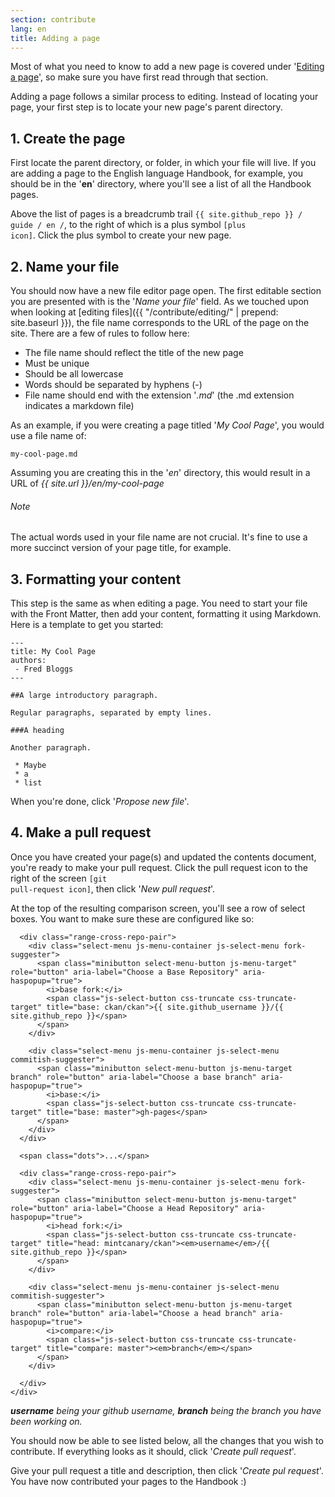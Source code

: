 ```yaml
---
section: contribute
lang: en
title: Adding a page
---
```


<p class="lead">Most of what you need to know to add a new page is covered under '<a href="{{ "/contribute/editing/" | prepend: site.baseurl }}" rel="external">Editing a page</a>', so make sure you have first read through that section.</p>

Adding a page follows a similar process to editing. Instead of locating your page, your first step is to locate your new page's parent directory.

## 1. Create the page

First locate the parent directory, or folder, in which your file will live. If you are adding a page to the English language Handbook, for example, you should be in the '**en**' directory, where you'll see a list of all the Handbook pages.

Above the list of pages is a breadcrumb trail `{{ site.github_repo }} / guide / en /`, to the right of which is a plus symbol <code class="icon-plus"><span>[plus icon]</span></code>. Click the plus symbol to create your new page.

## 2. Name your file

You should now have a new file editor page open. The first editable section you are presented with is the '*Name your file*' field. As we touched upon when looking at [editing files]({{ "/contribute/editing/" | prepend: site.baseurl }}), the file name corresponds to the URL of the page on the site. There are a few of rules to follow here:

* The file name should reflect the title of the new page
* Must be unique
* Should be all lowercase
* Words should be separated by hyphens (-)
* File name should end with the extension '*.md*' (the .md extension indicates a markdown file)

As an example, if you were creating a page titled '*My Cool Page*', you would use a file name of:

    my-cool-page.md

Assuming you are creating this in the '*en*' directory, this would result in a URL of *{{ site.url }}/en/my-cool-page*

<div class="note">
  <h6>Note</h6>
  <p>The actual words used in your file name are not crucial. It's fine to use a more succinct version of your page title, for example.</p>
</div>

## 3. Formatting your content

This step is the same as when editing a page. You need to start your file with the Front Matter, then add your content, formatting it using Markdown. Here is a template to get you started:

    ---
    title: My Cool Page
    authors:
     - Fred Bloggs
    ---

    ##A large introductory paragraph.

    Regular paragraphs, separated by empty lines.

    ###A heading

    Another paragraph.

     * Maybe
     * a
     * list

When you're done, click '*Propose new file*'.

## 4. Make a pull request

Once you have created your page(s) and updated the contents document, you're ready to make your pull request. Click the pull request icon to the right of the screen <code class="icon-git-pull-request"><span>[git pull-request icon]</span></code>, then click '*New pull request*'.

At the top of the resulting comparison screen, you'll see a row of select boxes. You want to make sure these are configured like so:

<div class="github panel">
  <div class="range-editor">
    <span class="icon-git-compare range-editor-icon"></span>
    <div class="range">

      <div class="range-cross-repo-pair">
        <div class="select-menu js-menu-container js-select-menu fork-suggester">
          <span class="minibutton select-menu-button js-menu-target" role="button" aria-label="Choose a Base Repository" aria-haspopup="true">
            <i>base fork:</i>
            <span class="js-select-button css-truncate css-truncate-target" title="base: ckan/ckan">{{ site.github_username }}/{{ site.github_repo }}</span>
          </span>
        </div>

        <div class="select-menu js-menu-container js-select-menu commitish-suggester">
          <span class="minibutton select-menu-button js-menu-target branch" role="button" aria-label="Choose a base branch" aria-haspopup="true">
            <i>base:</i>
            <span class="js-select-button css-truncate css-truncate-target" title="base: master">gh-pages</span>
          </span>
        </div>
      </div>

      <span class="dots">...</span>

      <div class="range-cross-repo-pair">
        <div class="select-menu js-menu-container js-select-menu fork-suggester">
          <span class="minibutton select-menu-button js-menu-target" role="button" aria-label="Choose a Head Repository" aria-haspopup="true">
            <i>head fork:</i>
            <span class="js-select-button css-truncate css-truncate-target" title="head: mintcanary/ckan"><em>username</em>/{{ site.github_repo }}</span>
          </span>
        </div>

        <div class="select-menu js-menu-container js-select-menu commitish-suggester">
          <span class="minibutton select-menu-button js-menu-target branch" role="button" aria-label="Choose a head branch" aria-haspopup="true">
            <i>compare:</i>
            <span class="js-select-button css-truncate css-truncate-target" title="compare: master"><em>branch</em></span>
          </span>
        </div>

      </div>
    </div>
  </div>
</div>

_**username** being your github username, **branch** being the branch you have been working on._

You should now be able to see listed below, all the changes that you wish to contribute. If everything looks as it should, click '*Create pull request*'.

Give your pull request a title and description, then click '*Create pul request*'. You have now contributed your pages to the Handbook :)
